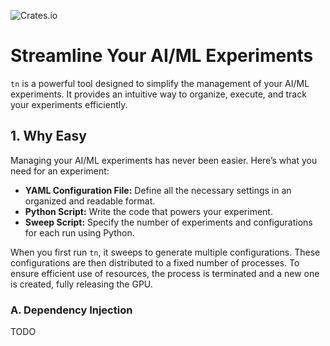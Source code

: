 ![Crates.io](https://img.shields.io/crates/v/tn)

# Streamline Your AI/ML Experiments

`tn` is a powerful tool designed to simplify the management of your AI/ML experiments. It provides an intuitive way to organize, execute, and track your experiments efficiently.

## 1. Why Easy

Managing your AI/ML experiments has never been easier. Here’s what you need for an experiment:

- **YAML Configuration File:** Define all the necessary settings in an organized and readable format.
- **Python Script:** Write the code that powers your experiment.
- **Sweep Script:** Specify the number of experiments and configurations for each run using Python.

When you first run `tn`, it sweeps to generate multiple configurations. These configurations are then distributed to a fixed number of processes. To ensure efficient use of resources, the process is terminated and a new one is created, fully releasing the GPU.

### A. Dependency Injection
TODO
